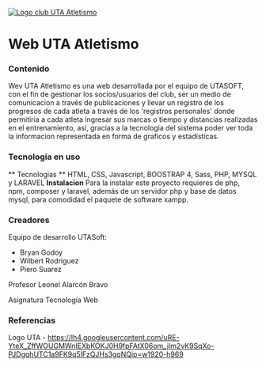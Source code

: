 [![Logo club UTA Atletismo](https://lh4.googleusercontent.com/uRE-YteX_ZffWOUGMWnIEXbKOKJ0H9fpFAtX06om_jlm2vK9SqXo-PJDgqhUTC1a9FK9q5IFzQJHs3gqNQip=w1920-h969 "Logo club UTA Atletismo")](https://lh4.googleusercontent.com/uRE-YteX_ZffWOUGMWnIEXbKOKJ0H9fpFAtX06om_jlm2vK9SqXo-PJDgqhUTC1a9FK9q5IFzQJHs3gqNQip=w1920-h969 "Logo club UTA Atletismo")
# Web UTA Atletismo


### Contenido
Wev UTA Atletismo es una web desarrollada por el equipo de UTASOFT, con el fin de gestionar los socios/usuarios del club, ser un medio de comunicacion a través de publicaciones y llevar un registro de los progresos de cada atleta a través de los 'registros personales' donde permitiria a cada atleta ingresar sus marcas o tiempo y distancias realizadas en el entrenamiento, así, gracias a la tecnologia del sistema poder ver toda la informacion representada en forma de graficos y estadísticas.

### Tecnologia en uso
** Tecnologias **
HTML, CSS, Javascript, BOOSTRAP 4, Sass, PHP, MYSQL y LARAVEL
**Instalacion**
Para la instalar este proyecto requieres de php, npm, composer y laravel, además de un servidor php y base de datos mysql, para comodidad el paquete de software xampp.

### Creadores
Equipo de desarrollo UTASoft:
- Bryan Godoy 
- Wilbert Rodriguez 
- Piero Suarez 

Profesor
Leonel Alarcón Bravo

Asignatura
Tecnología Web

### Referencias
Logo UTA - https://lh4.googleusercontent.com/uRE-YteX_ZffWOUGMWnIEXbKOKJ0H9fpFAtX06om_jlm2vK9SqXo-PJDgqhUTC1a9FK9q5IFzQJHs3gqNQip=w1920-h969


